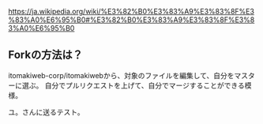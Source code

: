 https://ja.wikipedia.org/wiki/%E3%82%B0%E3%83%A9%E3%83%8F%E3%83%A0%E6%95%B0#%E3%82%B0%E3%83%A9%E3%83%8F%E3%83%A0%E6%95%B0
## Forkの方法は？
itomakiweb-corp/itomakiwebから、対象のファイルを編集して、自分をマスターに選ぶ。
自分でプルリクエストを上げて、自分でマージすることができる模様。

ユ。さんに送るテスト。
